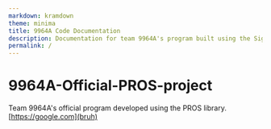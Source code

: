 ```yaml
---
markdown: kramdown
theme: minima
title: 9964A Code Documentation
description: Documentation for team 9964A's program built using the SigBots PROS library and OkapiLib.
permalink: /
---
```

# 9964A-Official-PROS-project
Team 9964A's official program developed using the PROS library.
[https://google.com](bruh)
